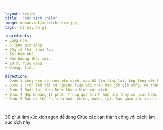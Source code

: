 ```yaml
---

layout: recipe
title:  "Xúc xích chiên"
image: monanviet/xucxichchien.jpg
tags: Tối nay ăn gì

ingredients:
- Lòng non.
- 6 lạng giò sống.
- 50g mỡ thăn thái lựu.
- Tỏi băm nhỏ.
- Nấm hương thái sợi.
- 20 ml rượu vang
- Đường, tiêu.

directions:
- Bước 1 Lòng non xả nước cho sạch, sau đó lộn lòng lại, bóp lòng với bột mỳ, ruột sẽ sạch nhanh và không có mùi.
- Bước 2 Trộn lẫn tất cả nguyên liệu với nhau bao gồm giò sống, mỡ thăn, tỏi, nấm hương, rượu vang, gia vị. Chuẩn bị 1 túi (như túi làm kem), đổ giò vào đó, rồi bóp cho vào lòng non.
- Bước 3 Buộc lại từng khúc thành hình xúc xích.
- Bước 4 Hấp khoảng 15 phút. Trong quá trình hấp nếu thấy có nước hoặc lỗ hổng thì dùng tăm nhọn xiên cho nước chảy ra.
- Bước 5 Bạn có thể ăn luôn hoặc chiên, nướng lại. Bảo quản xúc xích trong tủ lạnh nhé!

---
```


30 phút làm xúc xích ngon dễ dàng
Chúc các bạn thành công với cách làm xúc xích này